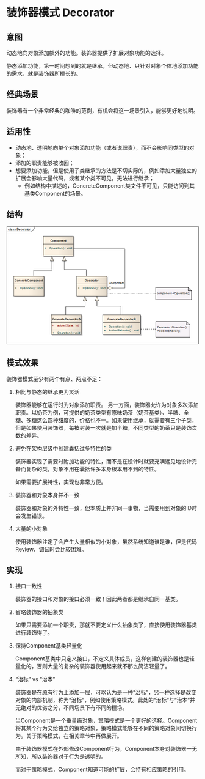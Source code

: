 # 装饰器模式 Decorator
## 意图
动态地向对象添加额外的功能。装饰器提供了扩展对象功能的选择。

静态添加功能，第一时间想到的就是继承，但动态地、只针对对象个体地添加功能的需求，就是装饰器所擅长的。

## 经典场景
装饰器有一个非常经典的咖啡的范例，有机会将这一场景引入，能够更好地说明。

## 适用性
* 动态地、透明地向单个对象添加功能（或者说职责），而不会影响同类型的对象；
* 添加的职责能够被收回；
* 想要添加功能，但是使用子类继承的方法是不切实际的，例如添加大量独立的扩展会影响大量代码，或者某个类不可见，无法进行继承；
	* 例如结构中描述的，ConcreteComponent类文件不可见，只能访问到其基类Component的场景。 

## 结构

![structure](./res/DecoratorStructure.png)

## 模式效果
装饰器模式至少有两个有点、两点不足：

1. 相比与静态的继承更为灵活

	装饰器能够在运行时为对象添加职责。
	另一方面，装饰器允许为对象多次添加职责。以奶茶为例，可提供的奶茶类型有原味奶茶（奶茶基类）、半糖、全糖、多糖这么四种甜度的，价格也不一。如果使用继承，就需要有三个子类，但是如果使用装饰器，每被封装一次就是加半糖，不同类型的奶茶只是装饰次数的差异。

2. 避免在架构层级中创建囊括过多特性的类

	装饰器实现了需要时附加功能的特性，而不是在设计时就要充满远见地设计完备而复杂的类，对象不用在囊括许多本身根本用不到的特性。

	如果需要扩展特性，实现也非常方便。

3. 装饰器和对象本身并不一致

	装饰器和对象的外特性一致，但本质上并非同一事物，当需要用到对象的ID时会发生错误。

4. 大量的小对象

	使用装饰器注定了会产生大量相似的小对象，虽然系统知道谁是谁，但是代码Review、调试时会比较困难。

## 实现
1. 接口一致性

	装饰器的接口和对象的接口必须一致！因此两者都是继承自同一基类。

2. 省略装饰器的抽象类

	如果只需要添加一个职责，那就不要定义什么抽象类了，直接使用装饰器基类进行装饰得了。

3. 保持Component基类轻量化

	Component基类中只定义接口，不定义具体成员，这样创建的装饰器也是轻量化的，否则大量的复杂的装饰器使用起来就不那么简洁轻量了。

4. “治标” vs “治本”

	装饰器是在原有行为上添加一层，可以认为是一种“治标”，另一种选择是改变对象的内部机制，称为“治标”，例如使用策略模式。此处的“治标”与“治本”并无绝对的优劣之分，不同场景下有不同的擅场。

	当Component是一个重量级对象，策略模式是一个更好的选择。Component将其某个行为交给独立的策略对象，策略模式能够在不同的策略对象间切换行为。关于策略模式，在相关章节中再做展开。

	由于装饰器模式在外部修改Component行为，Component本身对装饰器一无所知，所以装饰器对于行为是透明的。

	而对于策略模式，Component知道可能的扩展，会持有相应策略的引用。

	